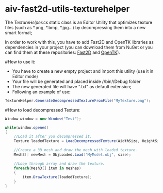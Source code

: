 # aiv-fast2d-utils-texturehelper
The *TextureHelper.cs* static class is an Editor Utility that optimizes texture files (such as *.png, *.bmp, *.jpg...) by decompressing them into a new smart format;

In order to work with this, you have to add Fast2D and OpenTK libraries as dependencies in your project
(you can download them from NuGet or you can find them at these repositories: [Fast2D](https://github.com/aiv01/aiv-fast2d) and [OpenTK](https://github.com/aiv01/opentk)).

#How to use it:
+ You have to create a new empty project and import this utility (use it in Editor mode)
+ Your file will be generated and placed inside <yourproject>//bin//Debug folder
+ The new generated file will have ".txt" as default extension;
+ Following an example of use:

```cs
TextureHelper.GenerateDecompressedTextureFromFile("MyTexture.png");
```

#How to load decompressed Texture:
```cs
Window window = new Window("Test");

while(window.opened)
{
	//Load it after you decompressed it.
	Texture loadedTexture = LoadDecompressedTexture(WidthSize, HeightSize, "MyTexture.txt");
	
	//Create a 3D mesh and draw the mesh with loaded texture.
	Mesh3[] newMesh = ObjLoaded.Load("MyModel.obj", size);
	
	//Loop through array and draw the texture.
	foreach(Mesh3[] item in meshes)
	{
	    item.DrawTexture(loadedTexture);
	}
}
```
